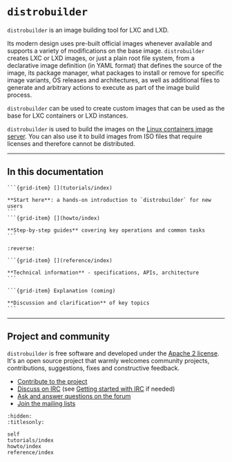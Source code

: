 # `distrobuilder`

`distrobuilder` is an image building tool for LXC and LXD.

Its modern design uses pre-built official images whenever available and supports a variety of modifications on the base image.
`distrobuilder` creates LXC or LXD images, or just a plain root file system, from a declarative image definition (in YAML format) that defines the source of the image, its package manager, what packages to install or remove for specific image variants, OS releases and architectures, as well as additional files to generate and arbitrary actions to execute as part of the image build process.

`distrobuilder` can be used to create custom images that can be used as the base for LXC containers or LXD instances.

`distrobuilder` is used to build the images on the [Linux containers image server](https://images.linuxcontainers.org/).
You can also use it to build images from ISO files that require licenses and therefore cannot be distributed.

---

## In this documentation

````{grid} 1 1 2 2
```{grid-item} [](tutorials/index)

**Start here**: a hands-on introduction to `distrobuilder` for new users
```
```{grid-item} [](howto/index)

**Step-by-step guides** covering key operations and common tasks
```
````

````{grid} 1 1 2 2
:reverse:

```{grid-item} [](reference/index)

**Technical information** - specifications, APIs, architecture
```

```{grid-item} Explanation (coming)

**Discussion and clarification** of key topics
```
````

---

## Project and community

`distrobuilder` is free software and developed under the [Apache 2 license](https://www.apache.org/licenses/LICENSE-2.0).
It's an open source project that warmly welcomes community projects, contributions, suggestions, fixes and constructive feedback.

- [Contribute to the project](https://github.com/lxc/distrobuilder/blob/master/CONTRIBUTING.md)  <!-- wokeignore:rule=master -->
- [Discuss on IRC](https://web.libera.chat/#lxc) (see [Getting started with IRC](https://discuss.linuxcontainers.org/t/getting-started-with-irc/11920) if needed)
- [Ask and answer questions on the forum](https://discuss.linuxcontainers.org)
- [Join the mailing lists](https://lists.linuxcontainers.org)

```{toctree}
:hidden:
:titlesonly:

self
tutorials/index
howto/index
reference/index
```
